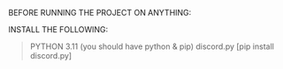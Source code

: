 BEFORE RUNNING THE PROJECT ON ANYTHING:

INSTALL THE FOLLOWING:
> PYTHON 3.11 (you should have python & pip)
> discord.py [pip install discord.py]